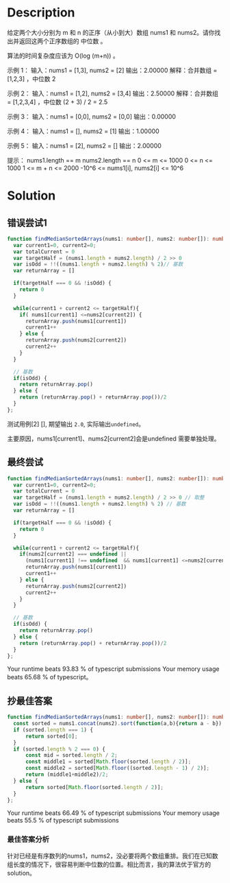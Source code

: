 # Description
  给定两个大小分别为 m 和 n 的正序（从小到大）数组 nums1 和 nums2。请你找出并返回这两个正序数组的 中位数 。

算法的时间复杂度应该为 O(log (m+n)) 。

示例 1：
输入：nums1 = [1,3], nums2 = [2]
输出：2.00000
解释：合并数组 = [1,2,3] ，中位数 2

示例 2：
输入：nums1 = [1,2], nums2 = [3,4]
输出：2.50000
解释：合并数组 = [1,2,3,4] ，中位数 (2 + 3) / 2 = 2.5


示例 3：
输入：nums1 = [0,0], nums2 = [0,0]
输出：0.00000

示例 4：
输入：nums1 = [], nums2 = [1]
输出：1.00000

示例 5：
输入：nums1 = [2], nums2 = []
输出：2.00000

提示：
nums1.length == m
nums2.length == n
0 <= m <= 1000
0 <= n <= 1000
1 <= m + n <= 2000
-10^6 <= nums1[i], nums2[i] <= 10^6
# Solution
## 错误尝试1
```ts
function findMedianSortedArrays(nums1: number[], nums2: number[]): number {
  var current1=0, current2=0;
  var totalCurrent = 0
  var targetHalf = (nums1.length + nums2.length) / 2 >> 0 
  var isOdd = !!((nums1.length + nums2.length) % 2)// 基数
  var returnArray = []

  if(targetHalf === 0 && !isOdd) {
    return 0
  }

  while(current1 + current2 <= targetHalf){
    if( nums1[current1] <=nums2[current2]) {
      returnArray.push(nums1[current1])
      current1++
    } else {
      returnArray.push(nums2[current2])
      current2++
    }
  }

  // 基数
  if(isOdd) {
    return returnArray.pop()
  } else {
    return (returnArray.pop() + returnArray.pop())/2
  }
};
```
测试用例[2] [], 期望输出 `2.0`, 实际输出`undefined`。

主要原因，nums1[current1]、nums2[current2]会是undefined 需要单独处理。


## 最终尝试
```ts
function findMedianSortedArrays(nums1: number[], nums2: number[]): number {
  var current1=0, current2=0;
  var totalCurrent = 0
  var targetHalf = (nums1.length + nums2.length) / 2 >> 0 // 取整
  var isOdd = !!((nums1.length + nums2.length) % 2) // 基数
  var returnArray = []

  if(targetHalf === 0 && !isOdd) {
    return 0
  }

  while(current1 + current2 <= targetHalf){
    if(nums2[current2] === undefined || 
      (nums1[current1] !== undefined  && nums1[current1] <=nums2[current2])) {
      returnArray.push(nums1[current1])
      current1++
    } else {
      returnArray.push(nums2[current2])
      current2++
    }
  }

  // 基数
  if(isOdd) {
    return returnArray.pop()
  } else {
    return (returnArray.pop() + returnArray.pop())/2
  }
};
```
Your runtime beats 93.83 % of typescript submissions
Your memory usage beats 65.68 % of typescript。

## 抄最佳答案
```ts
function findMedianSortedArrays(nums1: number[], nums2: number[]): number {
  const sorted = nums1.concat(nums2).sort(function(a,b){return a - b});
  if (sorted.length === 1) {
      return sorted[0];
  }
  if (sorted.length % 2 === 0) {
      const mid = sorted.length / 2;
      const middle1 = sorted[Math.floor(sorted.length / 2)];
      const middle2 = sorted[Math.floor((sorted.length - 1) / 2)];
      return (middle1+middle2)/2;
  } else {
      return sorted[Math.floor(sorted.length / 2)];
  }
};
```
Your runtime beats 66.49 % of typescript submissions
Your memory usage beats 55.5 % of typescript submissions
### 最佳答案分析

针对已经是有序数列的nums1，nums2，没必要将两个数组重排。我们在已知数组长度的情况下，很容易判断中位数的位置。相比而言，我的算法优于官方的solution。

